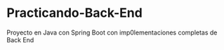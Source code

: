 # Practicando-Back-End
Proyecto en Java con Spring Boot con imp0lementaciones completas de Back End
